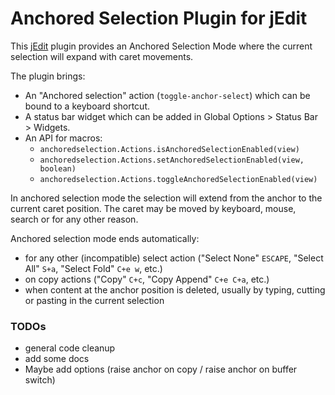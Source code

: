 # Anchored Selection Plugin for jEdit

This [jEdit] plugin provides an Anchored Selection Mode where the current selection will expand with caret movements.

The plugin brings:

  * An "Anchored selection" action (`toggle-anchor-select`) which can be bound to a keyboard shortcut.
  * A status bar widget which can be added in Global Options > Status Bar > Widgets.
  * An API for macros:
      * `anchoredselection.Actions.isAnchoredSelectionEnabled(view)`
      * `anchoredselection.Actions.setAnchoredSelectionEnabled(view, boolean)`
      * `anchoredselection.Actions.toggleAnchoredSelectionEnabled(view)`

In anchored selection mode the selection will extend from the anchor to the current caret position. The caret may be moved by keyboard, mouse, search or for any other reason.

Anchored selection mode ends automatically:

  * for any other (incompatible) select action ("Select None" `ESCAPE`, "Select All" `S+a`, "Select Fold" `C+e w`, etc.)
  * on copy actions ("Copy" `C+c`, "Copy Append" `C+e C+a`, etc.)
  * when content at the anchor position is deleted, usually by typing, cutting or pasting in the current selection

### TODOs
  * general code cleanup
  * add some docs
  * Maybe add options (raise anchor on copy / raise anchor on buffer switch)


[jEdit]: http://jedit.org/
